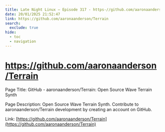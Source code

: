 ```yaml
---
title: Late Night Linux – Episode 317 - https-//github.com/aaronaanderson/Terrain
date: 20/01/2025 21:52:47
link: https://github.com/aaronaanderson/Terrain
search:
  exclude: true
hide:
  - toc
  - navigation
---
```


# https://github.com/aaronaanderson/Terrain

Page Title: GitHub - aaronaanderson/Terrain: Open Source Wave Terrain Synth

Page Description: Open Source Wave Terrain Synth. Contribute to aaronaanderson/Terrain development by creating an account on GitHub. 

Link: [https://github.com/aaronaanderson/Terrain](https://github.com/aaronaanderson/Terrain)